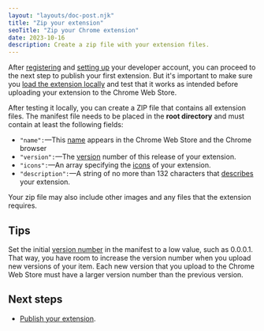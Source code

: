 ```yaml
---
layout: "layouts/doc-post.njk"
title: "Zip your extension"
seoTitle: "Zip your Chrome extension"
date: 2023-10-16
description: Create a zip file with your extension files.
---
```


After [registering][register] and [setting up][setup-account] your developer account, you can proceed to the next step to publish your first extension. But it's important to make sure you [load the extension locally][locally] and test that it works as intended before uploading your extension to the Chrome Web Store.

After testing it locally, you can create a ZIP file that contains all extension files. The manifest file needs to be placed in the **root directory** and must contain at least the following fields:

- `"name":`—This [name][name] appears in the Chrome Web Store and the Chrome browser
- `"version":`—The [version][version] number of this release of your extension.
- `"icons":`—An array specifying the [icons][icons] of your extension.
- `"description":`—A string of no more than 132 characters that [describes][description] your extension.

Your zip file may also include other images and any files that the extension requires. 

## Tips

Set the initial [version number][version] in the manifest to a low value, such as 0.0.0.1. That way, you have room to increase the version number when you upload new versions of your item. Each new
version that you upload to the Chrome Web Store must have a larger version number than the
previous version.

## Next steps

- [Publish your extension][publish].

[description]: /docs/extensions/mv3/manifest/description/
[locally]: /docs/extensions/mv3/getstarted/development-basics/#load-unpacked
[dev-dashboard]: https://chrome.google.com/webstore/devconsole
[icons]: /docs/extensions/mv3/manifest/icons
[name]: /docs/extensions/mv3/manifest/name
[register]: /docs/webstore/register
[publish]: /docs/webstore/publish
[setup-account]: /docs/webstore/set-up-account
[version]: /docs/extensions/mv3/manifest/version



